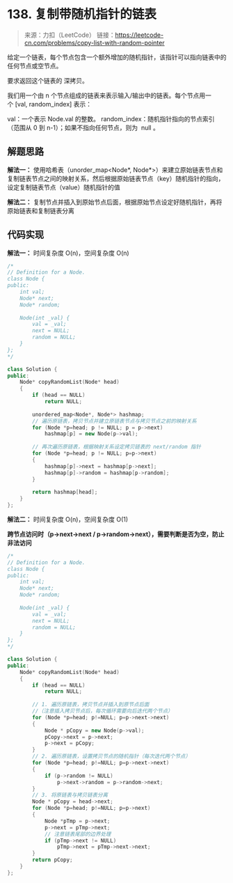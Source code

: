 ﻿# 138. 复制带随机指针的链表
> 来源：力扣（LeetCode）
链接：https://leetcode-cn.com/problems/copy-list-with-random-pointer

给定一个链表，每个节点包含一个额外增加的随机指针，该指针可以指向链表中的任何节点或空节点。

要求返回这个链表的 深拷贝。 

我们用一个由 n 个节点组成的链表来表示输入/输出中的链表。每个节点用一个 [val, random_index] 表示：

val：一个表示 Node.val 的整数。
random_index：随机指针指向的节点索引（范围从 0 到 n-1）；如果不指向任何节点，则为  null 。


## 解题思路
**解法一：** 使用哈希表（unorder_map<Node*, Node*>）来建立原始链表节点和复制链表节点之间的映射关系，然后根据原始链表节点（key）随机指针的指向，设定复制链表节点（value）随机指针的值

**解法二：** 复制节点并插入到原始节点后面，根据原始节点设定好随机指针，再将原始链表和复制链表分离

## 代码实现
**解法一：** 时间复杂度 O(n)，空间复杂度 O(n)
```cpp
/*
// Definition for a Node.
class Node {
public:
    int val;
    Node* next;
    Node* random;
    
    Node(int _val) {
        val = _val;
        next = NULL;
        random = NULL;
    }
};
*/

class Solution {
public:
    Node* copyRandomList(Node* head) 
    {
        if (head == NULL)
            return NULL;
        
        unordered_map<Node*, Node*> hashmap;
        // 遍历原链表，拷贝节点并建立原链表节点与拷贝节点之前的映射关系
        for (Node *p=head; p != NULL; p = p->next)
            hashmap[p] = new Node(p->val);
            
        // 再次遍历原链表，根据映射关系设定拷贝链表的 next/random 指针
        for (Node *p=head; p != NULL; p=p->next)
        {
            hashmap[p]->next = hashmap[p->next];
            hashmap[p]->random = hashmap[p->random];
        }
        
        return hashmap[head];
    }
};
```

**解法二：** 时间复杂度 O(n)，空间复杂度 O(1)

**跨节点访问时（p->next->next / p->random->next），需要判断是否为空，防止非法访问**
```cpp
/*
// Definition for a Node.
class Node {
public:
    int val;
    Node* next;
    Node* random;
    
    Node(int _val) {
        val = _val;
        next = NULL;
        random = NULL;
    }
};
*/

class Solution {
public:
    Node* copyRandomList(Node* head) 
    {
        if (head == NULL)
            return NULL;
        
        // 1. 遍历原链表，拷贝节点并插入到原节点后面
        //（注意插入拷贝节点后，每次循环需要向后迭代两个节点）
        for (Node *p=head; p!=NULL; p=p->next->next)
        {
            Node * pCopy = new Node(p->val);
            pCopy->next = p->next;
            p->next = pCopy;     
        }
        // 2. 遍历原链表，设置拷贝节点的随机指针（每次迭代两个节点）
        for (Node *p=head; p!=NULL; p=p->next->next)
        {
            if (p->random != NULL)
                p->next->random = p->random->next;
        }
        // 3. 将原链表与拷贝链表分离
        Node * pCopy = head->next;
        for (Node *p=head; p!=NULL; p=p->next)
        {
            Node *pTmp = p->next;
            p->next = pTmp->next;
            // 注意链表尾部的边界处理
            if (pTmp->next != NULL)
                pTmp->next = pTmp->next->next;
        }
        return pCopy;
    }
};
```